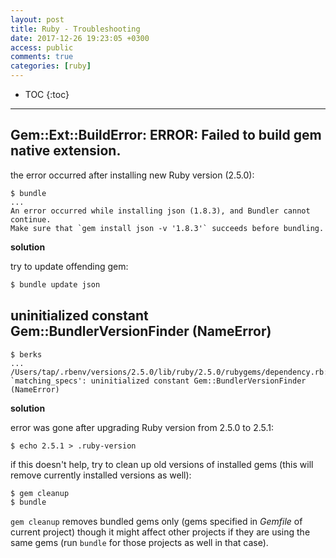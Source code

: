 ```yaml
---
layout: post
title: Ruby - Troubleshooting
date: 2017-12-26 19:23:05 +0300
access: public
comments: true
categories: [ruby]
---
```


<!-- more -->

* TOC
{:toc}
<hr>

Gem::Ext::BuildError: ERROR: Failed to build gem native extension.
------------------------------------------------------------------

the error occurred after installing new Ruby version (2.5.0):

```
$ bundle
...
An error occurred while installing json (1.8.3), and Bundler cannot continue.
Make sure that `gem install json -v '1.8.3'` succeeds before bundling.
```

**solution**

try to update offending gem:

```sh
$ bundle update json
```

uninitialized constant Gem::BundlerVersionFinder (NameError)
------------------------------------------------------------

```
$ berks
...
/Users/tap/.rbenv/versions/2.5.0/lib/ruby/2.5.0/rubygems/dependency.rb:283:in `matching_specs': uninitialized constant Gem::BundlerVersionFinder (NameError)
```

**solution**

error was gone after upgrading Ruby version from 2.5.0 to 2.5.1:

```
$ echo 2.5.1 > .ruby-version
```

if this doesn't help, try to clean up old versions of installed gems
(this will remove currently installed versions as well):

```sh
$ gem cleanup
$ bundle
```

`gem cleanup` removes bundled gems only (gems specified in _Gemfile_ of
current project) though it might affect other projects if they are using
the same gems (run `bundle` for those projects as well in that case).
